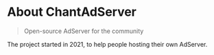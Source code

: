 # About ChantAdServer
> Open-source AdServer for the community  

The project started in 2021, to help people hosting their own AdServer.
